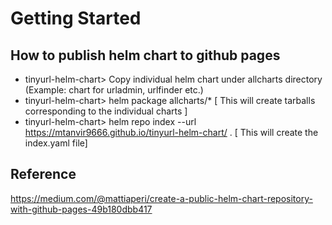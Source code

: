 # Getting Started

## How to publish helm chart to github pages
- tinyurl-helm-chart> Copy individual helm chart under allcharts directory (Example: chart for urladmin, urlfinder etc.)
- tinyurl-helm-chart> helm package allcharts/*   [ This will create tarballs corresponding to the individual charts ]
- tinyurl-helm-chart> helm repo index --url https://mtanvir9666.github.io/tinyurl-helm-chart/ . [ This will create the index.yaml file]

## Reference
https://medium.com/@mattiaperi/create-a-public-helm-chart-repository-with-github-pages-49b180dbb417